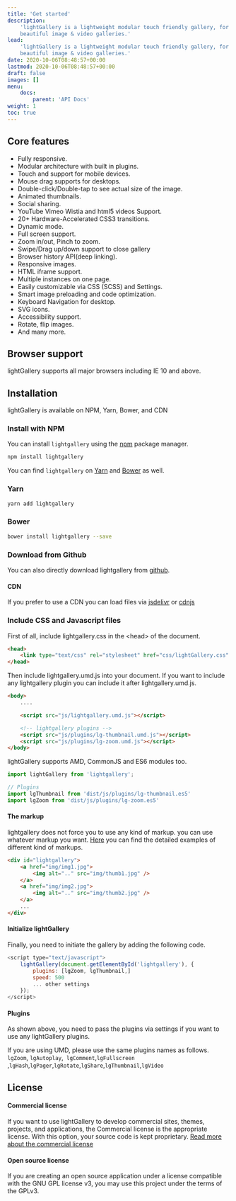 ```yaml
---
title: 'Get started'
description:
    'lightGallery is a lightweight modular touch friendly gallery, for creating
    beautiful image & video galleries.'
lead:
    'lightGallery is a lightweight modular touch friendly gallery, for creating
    beautiful image & video galleries.'
date: 2020-10-06T08:48:57+00:00
lastmod: 2020-10-06T08:48:57+00:00
draft: false
images: []
menu:
    docs:
        parent: 'API Docs'
weight: 1
toc: true
---
```


## Core features

-   Fully responsive.
-   Modular architecture with built in plugins.
-   Touch and support for mobile devices.
-   Mouse drag supports for desktops.
-   Double-click/Double-tap to see actual size of the image.
-   Animated thumbnails.
-   Social sharing.
-   YouTube Vimeo Wistia and html5 videos Support.
-   20+ Hardware-Accelerated CSS3 transitions.
-   Dynamic mode.
-   Full screen support.
-   Zoom in/out, Pinch to zoom.
-   Swipe/Drag up/down support to close gallery
-   Browser history API(deep linking).
-   Responsive images.
-   HTML iframe support.
-   Multiple instances on one page.
-   Easily customizable via CSS (SCSS) and Settings.
-   Smart image preloading and code optimization.
-   Keyboard Navigation for desktop.
-   SVG icons.
-   Accessibility support.
-   Rotate, flip images.
-   And many more.

## Browser support

lightGallery supports all major browsers including IE 10 and above.

## Installation

lightGallery is available on NPM, Yarn, Bower, and CDN

### Install with NPM

You can install `lightgallery` using the [npm](https://www.npmjs.com/) package
manager.

```sh
npm install lightgallery
```

You can find `lightgallery` on [Yarn](https://yarnpkg.com/) and
[Bower](http://bower.io) as well.

### Yarn

```sh
yarn add lightgallery
```

### Bower

```sh
bower install lightgallery --save
```

### Download from Github

You can also directly download lightgallery from
[github](https://github.com/sachinchoolur/lightGallery/archive/master.zip).

#### CDN

If you prefer to use a CDN you can load files via
[jsdelivr](https://www.jsdelivr.com/projects/lightgallery) or
[cdnjs](https://cdnjs.com/libraries/lightgallery)

### Include CSS and Javascript files

First of all, include lightgallery.css in the &lt;head&gt; of the document.

```HTML
<head>
    <link type="text/css" rel="stylesheet" href="css/lightGallery.css" />
</head>
```

Then include lightgallery.umd.js into your document. If you want to include any
lightgallery plugin you can include it after lightgallery.umd.js.

```HTML
<body>
    ....

    <script src="js/lightgallery.umd.js"></script>

    <!-- lightgallery plugins -->
    <script src="js/plugins/lg-thumbnail.umd.js"></script>
    <script src="js/plugins/lg-zoom.umd.js"></script>
</body>
```

lightGallery supports AMD, CommonJS and ES6 modules too.

```JavaScript
import lightGallery from 'lightgallery';

// Plugins
import lgThumbnail from 'dist/js/plugins/lg-thumbnail.es5'
import lgZoom from 'dist/js/plugins/lg-zoom.es5'

```

#### The markup

lightgallery does not force you to use any kind of markup. you can use whatever
markup you want. <a href="/docs/methods/">Here</a> you can find the detailed
examples of different kind of markups.

```HTML
<div id="lightgallery">
    <a href="img/img1.jpg">
        <img alt=".." src="img/thumb1.jpg" />
    </a>
    <a href="img/img2.jpg">
        <img alt=".." src="img/thumb2.jpg" />
    </a>
    ...
</div>
```

#### Initialize lightGallery

Finally, you need to initiate the gallery by adding the following code.

```javascript
<script type="text/javascript">
    lightGallery(document.getElementById('lightgallery'), {
        plugins: [lgZoom, lgThumbnail,]
        speed: 500
        ... other settings
    });
</script>
```

#### Plugins

As shown above, you need to pass the plugins via settings if you want to use any
lightGallery plugins.

If you are using UMD, please use the same plugins names as follows. `lgZoom`,
`lgAutoplay`,` lgComment`,`lgFullscreen `,`lgHash`,`lgPager`,`lgRotate`,`lgShare`,`lgThumbnail`,`lgVideo`

## License

#### Commercial license

If you want to use lightGallery to develop commercial sites, themes, projects,
and applications, the Commercial license is the appropriate license. With this
option, your source code is kept proprietary.
[Read more about the commercial license](http://sachinchoolur.github.io/lightGallery/docs/license.html)

#### Open source license

If you are creating an open source application under a license compatible with
the GNU GPL license v3, you may use this project under the terms of the GPLv3.
